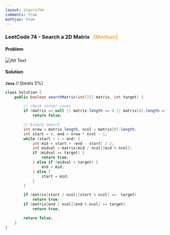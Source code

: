 ```yaml
---
layout: algorithm
comments: true
mathjax: true
---
```


### LeetCode 74 - Search a 2D Matrix &nbsp; <span style="color:#F0AD4E;">[Medium]</span>

#### Problem

![Alt Text]({{site.baseurl}}/algorithms/leetcode/images/leetcode74.png)


#### Solution

**`Java`**
// [beats 5%]
```java
class Solution {
    public boolean searchMatrix(int[][] matrix, int target) {

        // check corner cases
        if (matrix == null || matrix.length == 0 || matrix[0].length == 0)
            return false;

        // binary search
        int nrow = matrix.length, ncol = matrix[0].length;
        int start = 0, end = nrow * ncol - 1;
        while (start + 1 < end) {
            int mid = start + (end - start) / 2;
            int midval = matrix[mid / ncol][mid % ncol];
            if (midval == target) {
                return true;
            } else if (midval > target) {
                end = mid;
            } else {
                start = mid;
            }
        }

        if (matrix[start / ncol][start % ncol] ==  target)
            return true;
        if (matrix[end / ncol][end % ncol] == target)
            return true;

        return false;
    }
}
```

<br><br>
